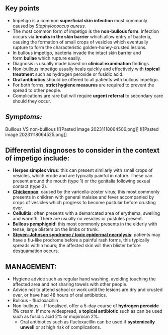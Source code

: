 
## Key points
- Impetigo is a common **superficial skin infection** most commonly caused by _Staphylococcus aureus_.
- The most common form of impetigo is the **non-bullous form**. Infection occurs via **breaks in the skin barrier** which allow entry of bacteria, causing the formation of small crops of vesicles which eventually rupture to form the characteristic golden-honey-crusted lesions.
- In bullous impetigo, bacteria invade the intact skin barrier and form **bullae** which rupture easily.
- Diagnosis is usually made based on **clinical examination** findings.
- Non-bullous impetigo usually heals quickly and effectively with **topical treatment** such as hydrogen peroxide or fusidic acid.
- **Oral antibiotics** should be offered to all patients with bullous impetigo.
- For both forms, **strict hygiene measures** are required to prevent the spread to other people.
- Complications are rare but will require **urgent referral** to secondary care should they occur.


## ***Symptoms:***
Bulllous VS non-bulllous
![[Pasted image 20231118064506.png]]
![[Pasted image 20231118064525.png]]

## Differential diagnoses to consider in the context of impetigo include:
- **Herpes simplex virus**: this can present similarly with small crops of vesicles, which erode and are typically painful in nature. These can present around the mouth (type 1) or the genitalia following sexual contact (type 2).
- [**Chickenpox**](https://geekymedics.com/chickenpox/): caused by the varicella-zoster virus; this most commonly presents in children with general malaise and fever accompanied by crops of vesicles which progress to become pustular before crusting over.
- **Cellulitis**: often presents with a demarcated area of erythema, swelling and warmth. There are usually no vesicles or pustules present.
- **Bullous pemphigoid**: this most commonly presents in the elderly with tense, large blisters on the limbs or trunk.
- [**Steven-Johnson syndrome / toxic epidermal necrolysis**](https://geekymedics.com/toxic-epidermal-necrolysis-stevens-johnson-syndrome-ten-sjs/): patients may have a flu-like prodrome before a painful rash forms, this typically spreads within hours; the affected skin will then blister before desquamation occurs.

## MANAGEMENT:
- Hygiene advice such as regular hand washing, avoiding touching the affected area and not sharing towels with other people.
- Advice not to attend school or work until the lesions are dry and crusted over, or have had 48 hours of oral antibiotics.
- Bullous - flucloxacillin
- Non-bullous: 
	  - If localised, offer a 5-day course of **hydrogen peroxide 1%** cream. If more widespread, a **topical antibiotic** such as can be used such as fusidic acid 2% or mupirocin 2%.
	- Oral antibiotics such as flucloxacillin can be used if **systemically unwell** or at high risk of complications.
